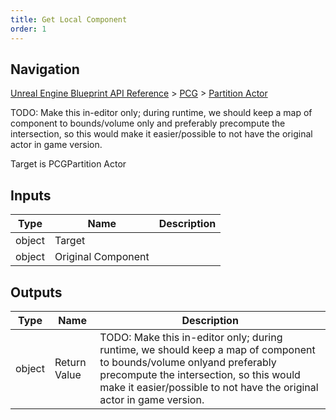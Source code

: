 ```yaml
---
title: Get Local Component
order: 1
---
```

## Navigation

[Unreal Engine Blueprint API Reference](https://dev.epicgames.com/documentation/en-us/unreal-engine/BlueprintAPI) > [PCG](https://dev.epicgames.com/documentation/en-us/unreal-engine/BlueprintAPI/PCG) > [Partition Actor](https://dev.epicgames.com/documentation/en-us/unreal-engine/BlueprintAPI/PCG/PartitionActor)

TODO: Make this in-editor only; during runtime, we should keep a map of component to bounds/volume only
and preferably precompute the intersection, so this would make it easier/possible to not have the original actor in game version.

Target is PCGPartition Actor

## Inputs

| Type | Name | Description |
| --- | --- | --- |
| object | Target |  |
| object | Original Component |  |

## Outputs

| Type | Name | Description |
| --- | --- | --- |
| object | Return Value | TODO: Make this in-editor only; during runtime, we should keep a map of component to bounds/volume onlyand preferably precompute the intersection, so this would make it easier/possible to not have the original actor in game version. |
